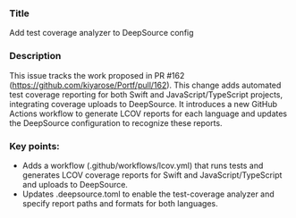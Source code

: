 ### Title
Add test coverage analyzer to DeepSource config

### Description
This issue tracks the work proposed in PR #162 (https://github.com/kiyarose/Portf/pull/162). This change adds automated test coverage reporting for both Swift and JavaScript/TypeScript projects, integrating coverage uploads to DeepSource. It introduces a new GitHub Actions workflow to generate LCOV reports for each language and updates the DeepSource configuration to recognize these reports.

### Key points:
- Adds a workflow (.github/workflows/lcov.yml) that runs tests and generates LCOV coverage reports for Swift and JavaScript/TypeScript and uploads to DeepSource.
- Updates .deepsource.toml to enable the test-coverage analyzer and specify report paths and formats for both languages.